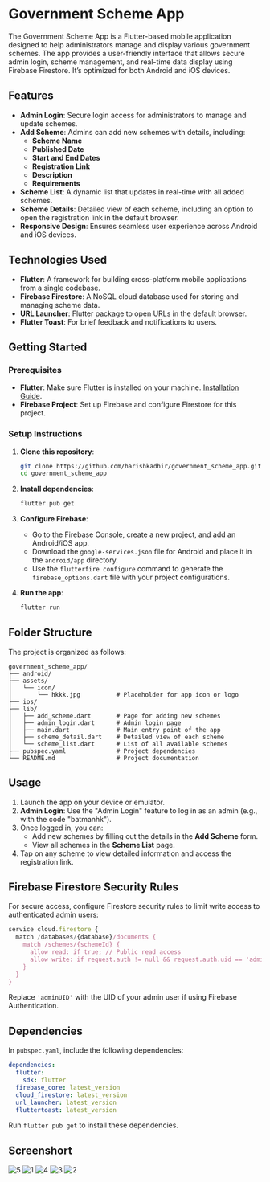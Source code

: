 
# Government Scheme App

The Government Scheme App is a Flutter-based mobile application designed to help administrators manage and display various government schemes. The app provides a user-friendly interface that allows secure admin login, scheme management, and real-time data display using Firebase Firestore. It’s optimized for both Android and iOS devices.

## Features

- **Admin Login**: Secure login access for administrators to manage and update schemes.
- **Add Scheme**: Admins can add new schemes with details, including:
  - **Scheme Name**
  - **Published Date**
  - **Start and End Dates**
  - **Registration Link**
  - **Description**
  - **Requirements**
- **Scheme List**: A dynamic list that updates in real-time with all added schemes.
- **Scheme Details**: Detailed view of each scheme, including an option to open the registration link in the default browser.
- **Responsive Design**: Ensures seamless user experience across Android and iOS devices.

## Technologies Used

- **Flutter**: A framework for building cross-platform mobile applications from a single codebase.
- **Firebase Firestore**: A NoSQL cloud database used for storing and managing scheme data.
- **URL Launcher**: Flutter package to open URLs in the default browser.
- **Flutter Toast**: For brief feedback and notifications to users.

## Getting Started

### Prerequisites

- **Flutter**: Make sure Flutter is installed on your machine. [Installation Guide](https://flutter.dev/docs/get-started/install).
- **Firebase Project**: Set up Firebase and configure Firestore for this project.

### Setup Instructions

1. **Clone this repository**:
   ```bash
   git clone https://github.com/harishkadhir/government_scheme_app.git
   cd government_scheme_app
   ```

2. **Install dependencies**:
   ```bash
   flutter pub get
   ```

3. **Configure Firebase**:
   - Go to the Firebase Console, create a new project, and add an Android/iOS app.
   - Download the `google-services.json` file for Android and place it in the `android/app` directory.
   - Use the `flutterfire configure` command to generate the `firebase_options.dart` file with your project configurations.

4. **Run the app**:
   ```bash
   flutter run
   ```

## Folder Structure

The project is organized as follows:

```plaintext
government_scheme_app/
├── android/
├── assets/
│   └── icon/
│       └── hkkk.jpg          # Placeholder for app icon or logo
├── ios/
├── lib/
│   ├── add_scheme.dart       # Page for adding new schemes
│   ├── admin_login.dart      # Admin login page
│   ├── main.dart             # Main entry point of the app
│   ├── scheme_detail.dart    # Detailed view of each scheme
│   └── scheme_list.dart      # List of all available schemes
├── pubspec.yaml              # Project dependencies
└── README.md                 # Project documentation
```

## Usage

1. Launch the app on your device or emulator.
2. **Admin Login**: Use the "Admin Login" feature to log in as an admin (e.g., with the code "batmanhk").
3. Once logged in, you can:
   - Add new schemes by filling out the details in the **Add Scheme** form.
   - View all schemes in the **Scheme List** page.
4. Tap on any scheme to view detailed information and access the registration link.

## Firebase Firestore Security Rules

For secure access, configure Firestore security rules to limit write access to authenticated admin users:

```javascript
service cloud.firestore {
  match /databases/{database}/documents {
    match /schemes/{schemeId} {
      allow read: if true; // Public read access
      allow write: if request.auth != null && request.auth.uid == 'adminUID';
    }
  }
}
```

Replace `'adminUID'` with the UID of your admin user if using Firebase Authentication.

## Dependencies

In `pubspec.yaml`, include the following dependencies:

```yaml
dependencies:
  flutter:
    sdk: flutter
  firebase_core: latest_version
  cloud_firestore: latest_version
  url_launcher: latest_version
  fluttertoast: latest_version
```

Run `flutter pub get` to install these dependencies.


## Screenshort 
![5](https://github.com/user-attachments/assets/7eb76fcf-ad28-49b6-a5fa-ba395693fd1e) ![1](https://github.com/user-attachments/assets/c3347ca6-1ed6-4ac0-8a13-022877bf7bd0)
![4](https://github.com/user-attachments/assets/a412a6f5-beac-439a-81b9-f208e8e3a499) ![3](https://github.com/user-attachments/assets/c26b4835-6ebb-4732-b7a7-182577f0f9fb)
![2](https://github.com/user-attachments/assets/089c1f64-77a2-4222-b32b-3534dd11859b)










